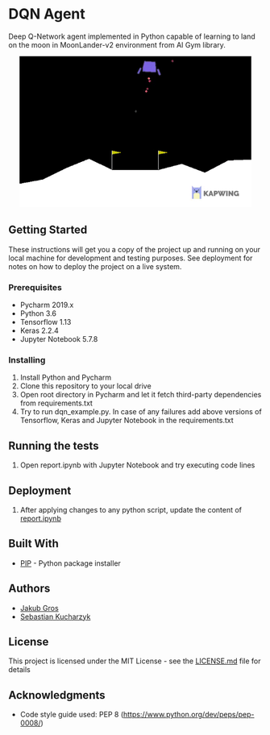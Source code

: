 # DQN Agent
Deep Q-Network agent implemented in Python capable of learning to land on the moon in MoonLander-v2 environment from AI Gym library.

<p align="center">
  <img width="460" height="300" src="videos/v3_4.gif">
</p>

## Getting Started

These instructions will get you a copy of the project up and running on your local machine for development and testing purposes. See deployment for notes on how to deploy the project on a live system.

### Prerequisites

* Pycharm 2019.x
* Python 3.6
* Tensorflow 1.13
* Keras 2.2.4
* Jupyter Notebook 5.7.8

### Installing

1. Install Python and Pycharm
2. Clone this repository to your local drive
3. Open root directory in Pycharm and let it fetch third-party dependencies from requirements.txt
4. Try to run dqn_example.py. In case of any failures add above versions of Tensorflow, Keras and Jupyter Notebook in the requirements.txt

## Running the tests

1. Open report.ipynb with Jupyter Notebook and try executing code lines

## Deployment

1. After applying changes to any python script, update the content of [report.ipynb](report.ipynb)

## Built With

* [PIP](https://pip.pypa.io/en/stable/) - Python package installer


## Authors

*  [Jakub Gros](https://github.com/jakubgros)
*  [Sebastian Kucharzyk](https://github.com/kucharzyk-sebastian/NES_emulator)

## License

This project is licensed under the MIT License - see the [LICENSE.md](LICENSE.md) file for details

## Acknowledgments

* Code style guide used: PEP 8 (https://www.python.org/dev/peps/pep-0008/) 
